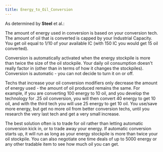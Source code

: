 ```yaml
---
title: Energy_to_Oil_Conversion
---
```


As determined by **Steel** et al.:

The amount of energy used in conversion is based on your conversion tech. The amount of oil that is converted is capped by your Industrial Capacity. You get oil equal to 1/10 of your available IC (with 150 IC you would get 15 oil converted).

Conversion is automatically activated when the energy stockpile is more than twice the size of the oil stockpile. Your daily oil consumption doesn't really factor in (other than in terms of how it changes the stockpiles). Conversion is automatic - you can not decide to turn it on or off.

Techs that increase your oil conversion modifiers only decrease the amount of energy used - the amount of oil produced remains the same. For example, if you are converting 100 energy to 10 oil, and you develop the technology for .25 oil conversion, you will then convert 40 energy to get 10 oil, and with the third tech you will use 25 energy to get 10 oil. You use/save more energy, but get no more oil from better conversion techs, until you research the very last tech and get a very small increase.

The best solution often is to trade for oil rather than letting automatic conversion kick in, or to trade away your energy. If automatic conversion starts up, it will run as long as your energy stockpile is more than twice your oil stockpile. You can also negotiate one time deals of up to 5000 energy or any other tradable item to see how much oil you can get.
